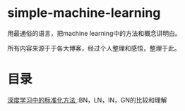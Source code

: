 # simple-machine-learning
用最通俗的语言，把machine learning中的方法和概念讲明白。

所有内容来源于于各大博客，经过个人整理和感悟，整理于此。

# 目录
[ 深度学习中的标准化方法 ](normalization.md):BN，LN，IN，GN的比较和理解
